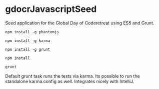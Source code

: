 # gdocrJavascriptSeed

Seed application for the Global Day of Coderetreat using ES5 and Grunt.

`npm install -g phantomjs`

`npm install -g karma`

`npm install -g grunt`

`npm install`

`grunt`

 Default grunt task runs the tests via karma. Its possible to run the standalone karma.config as well. Integrates nicely with IntelliJ.

